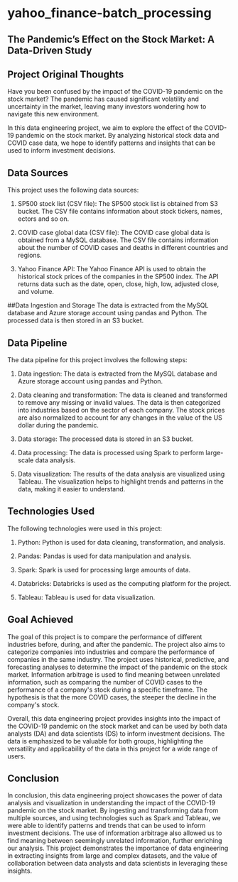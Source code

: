 # yahoo_finance-batch_processing

## The Pandemic’s Effect on the Stock Market: A Data-Driven Study

## Project Original Thoughts
Have you been confused by the impact of the COVID-19 pandemic on the stock market? The pandemic has caused significant volatility and uncertainty in the market, leaving many investors wondering how to navigate this new environment.

In this data engineering project, we aim to explore the effect of the COVID-19 pandemic on the stock market. By analyzing historical stock data and COVID case data, we hope to identify patterns and insights that can be used to inform investment decisions.

## Data Sources
This project uses the following data sources:

1. SP500 stock list (CSV file): The SP500 stock list is obtained from S3 bucket. The CSV file contains information about stock tickers, names, ectors and so on.

2. COVID case global data (CSV file): The COVID case global data is obtained from a MySQL database. The CSV file contains information about the number of COVID cases and deaths in different countries and regions.

3. Yahoo Finance API: The Yahoo Finance API is used to obtain the historical stock prices of the companies in the SP500 index. The API returns data such as the date, open, close, high, low, adjusted close, and volume.

##Data Ingestion and Storage
The data is extracted from the MySQL database and Azure storage account using pandas and Python. The processed data is then stored in an S3 bucket.

## Data Pipeline
The data pipeline for this project involves the following steps:

1. Data ingestion: The data is extracted from the MySQL database and Azure storage account using pandas and Python.

2. Data cleaning and transformation: The data is cleaned and transformed to remove any missing or invalid values. The data is then categorized into industries based on the sector of each company. The stock prices are also normalized to account for any changes in the value of the US dollar during the pandemic.

3. Data storage: The processed data is stored in an S3 bucket.

4. Data processing: The data is processed using Spark to perform large-scale data analysis.

5. Data visualization: The results of the data analysis are visualized using Tableau. The visualization helps to highlight trends and patterns in the data, making it easier to understand.

## Technologies Used
The following technologies were used in this project:

1. Python: Python is used for data cleaning, transformation, and analysis.

2. Pandas: Pandas is used for data manipulation and analysis.

3. Spark: Spark is used for processing large amounts of data.

4. Databricks: Databricks is used as the computing platform for the project.

5. Tableau: Tableau is used for data visualization.

## Goal Achieved

The goal of this project is to compare the performance of different industries before, during, and after the pandemic. The project also aims to categorize companies into industries and compare the performance of companies in the same industry. The project uses historical, predictive, and forecasting analyses to determine the impact of the pandemic on the stock market. Information arbitrage is used to find meaning between unrelated information, such as comparing the number of COVID cases to the performance of a company's stock during a specific timeframe. The hypothesis is that the more COVID cases, the steeper the decline in the company's stock.

Overall, this data engineering project provides insights into the impact of the COVID-19 pandemic on the stock market and can be used by both data analysts (DA) and data scientists (DS) to inform investment decisions. The data is emphasized to be valuable for both groups, highlighting the versatility and applicability of the data in this project for a wide range of users.

## Conclusion
In conclusion, this data engineering project showcases the power of data analysis and visualization in understanding the impact of the COVID-19 pandemic on the stock market. By ingesting and transforming data from multiple sources, and using technologies such as Spark and Tableau, we were able to identify patterns and trends that can be used to inform investment decisions. The use of information arbitrage also allowed us to find meaning between seemingly unrelated information, further enriching our analysis. This project demonstrates the importance of data engineering in extracting insights from large and complex datasets, and the value of collaboration between data analysts and data scientists in leveraging these insights.
